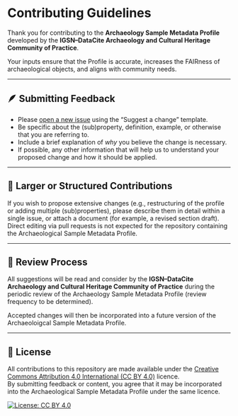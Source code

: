 # Contributing Guidelines

Thank you for contributing to the **Archaeology Sample Metadata Profile** developed by the **IGSN–DataCite Archaeology and Cultural Heritage Community of Practice**.

Your inputs ensure that the Profile is accurate, increases the FAIRness of archaeological objects, and aligns with community needs.

---

## 🪶 Submitting Feedback

- Please [open a new issue](../../issues/new/choose) using the “Suggest a change” template.
- Be specific about the (sub)property, definition, example, or otherwise that you are referring to.
- Include a brief explanation of *why* you believe the change is necessary.
- If possible, any other information that will help us to understand your proposed change and how it should be applied.

---

## 🧩 Larger or Structured Contributions

If you wish to propose extensive changes (e.g., restructuring of the profile or adding multiple (sub)properties), please describe them in detail within a single issue, or attach a document (for example, a revised section draft).  
Direct editing via pull requests is not expected for the repository containing the Archaeological Sample Metadata Profile.

---

## 🧭 Review Process

All suggestions will be read and consider by the **IGSN–DataCite Archaeology and Cultural Heritage Community of Practice** during the periodic review of the Archaeology Sample Metadata Profile (review frequency to be determined).  

Accepted changes will then be incorporated into a future version of the Archaeoloigcal Sample Metadata Profile.

---

## 🧾 License

All contributions to this repository are made available under the 
[Creative Commons Attribution 4.0 International (CC BY 4.0)](https://creativecommons.org/licenses/by/4.0/) licence.  
By submitting feedback or content, you agree that it may be incorporated into the Archaeological Sample Metadata Profile under the same licence.

[![License: CC BY 4.0](https://img.shields.io/badge/License-CC%20BY%204.0-lightgrey.svg)](https://creativecommons.org/licenses/by/4.0/)
